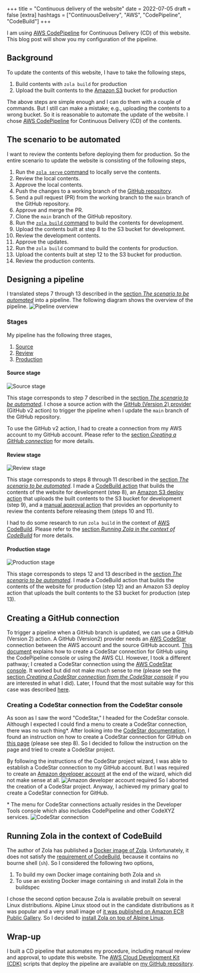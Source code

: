 +++
title = "Continuous delivery of the website"
date = 2022-07-05
draft = false
[extra]
hashtags = ["ContinuousDelivery", "AWS", "CodePipeline", "CodeBuild"]
+++

I am using [AWS CodePipeline](https://docs.aws.amazon.com/codepipeline/latest/userguide/welcome.html) for Continuous Delivery (CD) of this website.
This blog post will show you my configuration of the pipeline.

<!-- more -->

## Background

To update the contents of this website, I have to take the following steps,
1. Build contents with `zola build` for production
2. Upload the built contents to the [Amazon S3](https://docs.aws.amazon.com/AmazonS3/latest/userguide/Welcome.html) bucket for production

The above steps are simple enough and I can do them with a couple of commands.
But I still can make a mistake; e.g., uploading the contents to a wrong bucket.
So it is reasonable to automate the update of the website.
I chose [AWS CodePipeline](https://docs.aws.amazon.com/codepipeline/latest/userguide/welcome.html) for Continuous Delivery (CD) of the contents.

## The scenario to be automated

I want to review the contents before deploying them for production.
So the entire scenario to update the website is consisting of the following steps,
1. Run the [`zola serve` command](https://www.getzola.org/documentation/getting-started/cli-usage/#serve) to locally serve the contents.
2. Review the local contents.
3. Approve the local contents.
4. Push the changes to a working branch of the [GitHub repository](https://github.com/codemonger-io/codemonger).
5. Send a pull request (PR) from the working branch to the `main` branch of the GitHub repository.
6. Approve and merge the PR.
7. Clone the `main` branch of the GitHub repository.
8. Run the [`zola build` command](https://www.getzola.org/documentation/getting-started/cli-usage/#build) to build the contents for development.
9. Upload the contents built at step 8 to the S3 bucket for development.
10. Review the development contents.
11. Approve the updates.
12. Run the `zola build` command to build the contents for production.
13. Upload the contents built at step 12 to the S3 bucket for production.
14. Review the production contents.

## Designing a pipeline

I translated steps 7 through 13 described in the [section _The scenario to be automated_](#The_scenario_to_be_automated) into a pipeline.
The following diagram shows the overview of the pipeline.
![Pipeline overview](./pipeline-overview.png)

### Stages

My pipeline has the following three stages,
1. [Source](#Source_stage)
2. [Review](#Review_stage)
3. [Production](#Production_stage)

#### Source stage

![Source stage](./source-stage.png)

This stage corresponds to step 7 described in the [section _The scenario to be automated_](#The_scenario_to_be_automated).
I chose a source action with the [GitHub (Version 2) provider](https://docs.aws.amazon.com/codepipeline/latest/userguide/connections-github.html) (GitHub v2 action) to trigger the pipeline when I update the `main` branch of the GitHub repository.

To use the GitHub v2 action, I had to create a connection from my AWS account to my GitHub account.
Please refer to the [section _Creating a GitHub connection_](#Creating_a_GitHub_connection) for more details.

#### Review stage

![Review stage](./review-stage.png)

This stage corresponds to steps 8 through 11 described in the [section _The scenario to be automated_](#The_scenario_to_be_automated).
I made a [CodeBuild action](https://docs.aws.amazon.com/codepipeline/latest/userguide/action-reference-CodeBuild.html) that builds the contents of the website for development (step 8), an [Amazon S3 deploy action](https://docs.aws.amazon.com/codepipeline/latest/userguide/action-reference-S3Deploy.html) that uploads the built contents to the S3 bucket for development (step 9), and a [manual approval action](https://docs.aws.amazon.com/codepipeline/latest/userguide/approvals.html) that provides an opportunity to review the contents before releasing them (steps 10 and 11).

I had to do some research to run `zola build` in the context of [AWS CodeBuild](https://docs.aws.amazon.com/codebuild/latest/userguide/welcome.html).
Please refer to the [section _Running Zola in the context of CodeBuild_](#Running_Zola_in_the_context_of_CodeBuild) for more details.

#### Production stage

![Production stage](./production-stage.png)

This stage corresponds to steps 12 and 13 described in the [section _The scenario to be automated_](#The_scenario_to_be_automated).
I made a CodeBuild action that builds the contents of the website for production (step 12) and an Amazon S3 deploy action that uploads the built contents to the S3 bucket for production (step 13).

## Creating a GitHub connection

To trigger a pipeline when a GitHub branch is updated, we can use a GitHub (Version 2) action.
A GitHub (Version2) provider needs an [AWS CodeStar](https://docs.aws.amazon.com/codestar/latest/userguide/welcome.html) connection between the AWS account and the source GitHub account.
[This document](https://docs.aws.amazon.com/codepipeline/latest/userguide/connections-github.html#connections-github-console) explains how to create a CodeStar connection for GitHub using the CodePipeline console or using the AWS CLI.
However, I took a different pathway; I created a CodeStar connection using the [AWS CodeStar console](https://docs.aws.amazon.com/codestar/latest/userguide/how-to-create-project.html).
It worked but did not make much sense to me (please see the [section _Creating a CodeStar connection from the CodeStar console_](#Creating_a_CodeStar_connection_from_the_CodeStar_console) if you are interested in what I did).
Later, I found that the most suitable way for this case was described [here](https://docs.aws.amazon.com/dtconsole/latest/userguide/connections-create-github.html).

### Creating a CodeStar connection from the CodeStar console

As soon as I saw the word "CodeStar," I headed for the CodeStar console.
Although I expected I could find a menu to create a CodeStar connection, there was no such thing\*.
After looking into the [CodeStar documentation](https://docs.aws.amazon.com/codestar/latest/userguide/welcome.html), I found an instruction on how to create a CodeStar connection for GitHub on [this page](https://docs.aws.amazon.com/codestar/latest/userguide/how-to-create-project.html) (please see step 8).
So I decided to follow the instruction on the page and tried to create a CodeStar project.

By following the instructions of the CodeStar project wizard, I was able to establish a CodeStar connection to my GitHub account.
But I was required to create an [Amazon developer account](https://developer.amazon.com/) at the end of the wizard, which did not make sense at all.
![Amazon developer account required](./amazon-developer-account.png)
So I aborted the creation of a CodeStar project.
Anyway, I achieved my primary goal to create a CodeStar connection for GitHub.

\* The menu for CodeStar connections actually resides in the Developer Tools console which also includes CodePipeline and other CodeXYZ services.
![CodeStar connection](./codestar-connection.png)

## Running Zola in the context of CodeBuild

The author of Zola has published a [Docker image of Zola](https://github.com/getzola/zola/pkgs/container/zola).
Unfortunately, it does not satisfy the [requirement of CodeBuild](https://docs.aws.amazon.com/codebuild/latest/userguide/troubleshooting.html#troubleshooting-sh-build-images), because it contains no bourne shell (`sh`).
So I considered the following two options,
1. To build my own Docker image containing both Zola and `sh`
2. To use an existing Docker image containing `sh` and install Zola in the buildspec

I chose the second option because Zola is available prebuilt on several Linux distributions.
Alpine Linux stood out in the candidate distributions as it was popular and a very small image of [it was published on Amazon ECR Public Gallery](https://gallery.ecr.aws/docker/library/alpine).
So I decided to [install Zola on top of Alpine Linux](https://www.getzola.org/documentation/getting-started/installation/#alpine-linux).

## Wrap-up

I built a CD pipeline that automates my procedure, including manual review and approval, to update this website.
The [AWS Cloud Development Kit (CDK)](https://docs.aws.amazon.com/cdk/v2/guide/home.html) scripts that deploy the pipeline are available on [my GitHub repository](https://github.com/codemonger-io/codemonger/tree/main/cdk-ops).